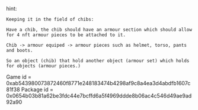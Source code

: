 hint:

```
Keeping it in the field of chibs: 

Have a chib, the chib should have an armour section which should allow for 4 nft armour pieces to be attached to it. 

Chib -> armour equiped -> armour pieces such as helmet, torso, pants and boots. 

So an object (chib) that hold another object (armour set) which holds for objects (armour pieces.)
```

Game id =  0xab543980073872460f8771e248183474b4298af9c8a4ea3d4abdfb1607c81f38
Package id = 0x0654b03b81a62be3fdc44e7bcffd6a5f4969ddde8b06ac4c546d49ae9ad92a90
